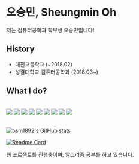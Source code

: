 # 오승민, Sheungmin Oh
저는 컴퓨터공학과 학부생 오승민입니다!

## History
- 대진고등학교 (~2018.02)
- 성결대학교 컴퓨터공학과 (2018.03~)

## What I do?
</br>
<img src="https://img.shields.io/badge/HTML5-E34F26?style=flat-square&logo=HTML5&logoColor=white"/>
<img src="https://img.shields.io/badge/JavaScript-F7DF1E?style=flat-square&logo=JavaScript&logoColor=white"/>
<img src="https://img.shields.io/badge/PHP-777BB4?style=flat-square&logo=php&logoColor=white"/>
<img src="https://img.shields.io/badge/MariaDB-003545?style=flat-square&logo=MariaDB&logoColor=white"/>
<img src="https://img.shields.io/badge/C-A8B9CC?style=flat-square&logo=c%2B%2B&logoColor=white"/>
<img src="https://img.shields.io/badge/C++-00599C?style=flat-square&logo=c%2B%2B&logoColor=white"/>
<img src="https://img.shields.io/badge/Rust-000000?style=flat-square&logo=rust&logoColor=white"/>
<img src="https://img.shields.io/badge/Python-3776AB?style=flat-square&logo=python&logoColor=white"/>
<img src="https://img.shields.io/badge/Django-092E20?style=flat-square&logo=Django&logoColor=white"/>

<br/>
<br/>

[![osm1892's GitHub stats](https://github-readme-stats.vercel.app/api?username=osm1892&count_private=true&show_icons=true&)](https://github.com/anuraghazra/github-readme-stats)

[![Readme Card](https://github-readme-stats.vercel.app/api/pin/?username=osm1892&repo=CultureFrameBigdataResearch)](https://github.com/osm1892/CultureFrameBigdataResearch)


웹 프로젝트를 진행중이며, 알고리즘 공부를 하고 있습니다.
